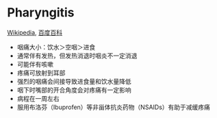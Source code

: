 # Pharyngitis
[Wikipedia](https://en.wikipedia.org/wiki/Pharyngitis), [百度百科](https://baike.baidu.com/item/%E5%92%BD%E5%96%89%E5%8F%91%E7%82%8E/6237194)

- 咽痛大小：饮水＞空咽＞进食
- 通常伴有发热，但发热消退时咽炎不一定消退
- 可能伴有咳嗽
- 疼痛可放射到耳部
- 强烈的咽痛会间接导致进食量和饮水量降低
- 咽下时嘴部的开合角度会对疼痛有一定影响
- 病程在一周左右
- 服用布洛芬（Ibuprofen）等非甾体抗炎药物（NSAIDs）有助于减缓疼痛